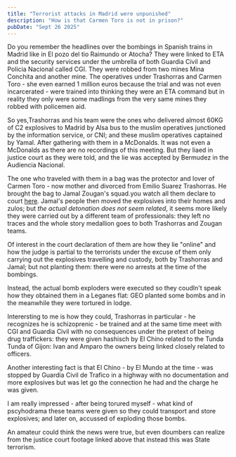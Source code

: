 ```yaml
---
title: "Terrorist attacks in Madrid were unpunished"
description: "How is that Carmen Toro is not in prison?"
pubDate: "Sept 26 2025"
---
```


Do you remember the headlines over the bombings in Spanish trains in Madrid like in El pozo del tio Raimundo or Atocha? They were linked to ETA
and the security services under the umbrella of both Guardia Civil and Policia Nacional called CGI. They were robbed from two mines Mina Conchita
and another mine. The operatives under Trashorras and Carmen Toro - she even earned 1 million euros because the trial and was not even incarcerated -
were trained into thinking they were an ETA command but in reality they only were some madlings from the very same mines they robbed with policemen aid.

So yes,Trashorras and his team were the ones who delivered almost 60KG of C2 explosives to Madrid by Alsa bus to the muslim operatives junctioned by the
information service, or CNI; and these muslim operatives captained by Yamal. After gathering with them in a McDonalds. It was not even a McDonalds as there
are no recordings of this meeting. But they liaed in justice court as they were told, and the lie was accepted by Bermudez in the Audiencia Nacional.

The one who traveled with them in a bag was the protector and lover of Carmen Toro - now mother and divorced from Emilio Suarez Trashorras. He brought
the bag to Jamal Zougan's squad.you watch all them declare to court [here](https://www.youtube.com/watch?v=p15tIioeP8Q&list=PL086E66B8B353FA41). Jamal's
people then moved the explosives into their homes and zulos; but _the actual detonation does not seem related_, it seems more likely they were carried out
by a different team of professionals: they left no traces and the whole story medallion goes to both Trashorras and Zougan teams.

Of interest in the court declaration of them are how they lie "online" and how the judge is partial to the terrorists under the excuse of them only carrying
out the explosives travelling and custody, both by Trashorras and Jamal; but not planting them: there were no arrests at the time of the bombings.

Instead, the actual bomb exploders were executed so they coudln't speak how they obtained them in a Leganes flat: GEO planted some bombs and in the meanwhile they were tortured in lodge.

Interersting to me is how they could, Trashorras in particular - he recognizes he is schizoprenic - be trained and at the same time meet with CGI and Guardia Civil
with no consequences under the pretext of being drug traffickers: they were given hashisch by El Chino related to the Tunda Tunda of Gijon: Ivan and Amparo
the owners being linked closely related to officers.

Another interesting fact is that El Chino - by El Mundo at the time - was stopped by Guardia Civil de Trafico in a highway with no documentation and more explosives
but was let go the connection he had and the charge he was given.

I am really impressed - after being torured myself - what kind of pscyhodrama these teams were given so they could transport and store explosives; and later on, accussed of exploding those bombs.

An amateur could think the news were true, but even doumbers can realize from the justice court footage linked above that instead this was State terrorism.